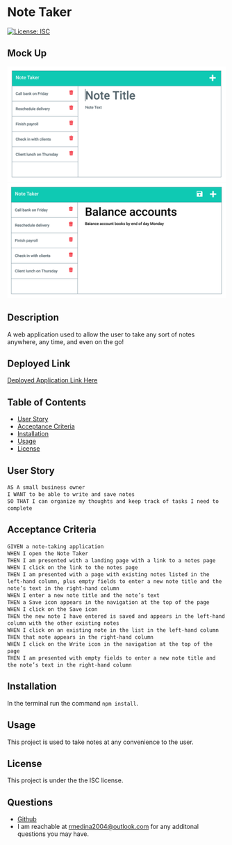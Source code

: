 # Note Taker

[![License: ISC](https://img.shields.io/badge/License-ISC-blue.svg)](https://opensource.org/licenses/ISC)

## Mock Up
![Mock-up screenshot of working application](./Assets/11-express-homework-demo-01.png)
![Mock-up screenshot of working functionality of application](./Assets/11-express-homework-demo-02.png)

## Description
A web application used to allow the user to take any sort of notes anywhere, any time, and even on the go!

## Deployed Link
[//]: <> (Add deployed link)
[Deployed Application Link Here]()

## Table of Contents
* [User Story](#user-story)
* [Acceptance Criteria](#acceptance-criteria)
* [Installation](#installation)
* [Usage](#usage)
* [License](#license)

## User Story

```
AS A small business owner
I WANT to be able to write and save notes
SO THAT I can organize my thoughts and keep track of tasks I need to complete
```


## Acceptance Criteria

```
GIVEN a note-taking application
WHEN I open the Note Taker
THEN I am presented with a landing page with a link to a notes page
WHEN I click on the link to the notes page
THEN I am presented with a page with existing notes listed in the left-hand column, plus empty fields to enter a new note title and the note’s text in the right-hand column
WHEN I enter a new note title and the note’s text
THEN a Save icon appears in the navigation at the top of the page
WHEN I click on the Save icon
THEN the new note I have entered is saved and appears in the left-hand column with the other existing notes
WHEN I click on an existing note in the list in the left-hand column
THEN that note appears in the right-hand column
WHEN I click on the Write icon in the navigation at the top of the page
THEN I am presented with empty fields to enter a new note title and the note’s text in the right-hand column
```

## Installation
In the terminal run the command `npm install`.

## Usage
This project is used to take notes at any convenience to the user.

## License
This project is under the the ISC license.

## Questions
* [Github](https://github.com/Ricky22M)
* I am reachable at rmedina2004@outlook.com for any additonal questions you may have.